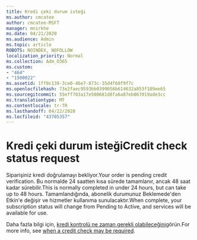 ```yaml
---
title: Kredi çeki durum isteği
ms.author: cmcatee
author: cmcatee-MSFT
manager: mnirkhe
ms.date: 04/21/2020
ms.audience: Admin
ms.topic: article
ROBOTS: NOINDEX, NOFOLLOW
localization_priority: Normal
ms.collection: Adm_O365
ms.custom:
- "464"
- "1500022"
ms.assetid: 1ff0c139-3ce0-46e7-873c-35d4f60f9f7c
ms.openlocfilehash: 73e2faec9593bb0399056b614632a853f189ee65
ms.sourcegitcommit: 55eff703a17e500681d8fa6a87eb067019ade3cc
ms.translationtype: MT
ms.contentlocale: tr-TR
ms.lasthandoff: 04/22/2020
ms.locfileid: "43705357"
---
```

# <a name="credit-check-status-request"></a><span data-ttu-id="82cef-102">Kredi çeki durum isteği</span><span class="sxs-lookup"><span data-stu-id="82cef-102">Credit check status request</span></span>

<span data-ttu-id="82cef-103">Siparişiniz kredi doğrulamayı bekliyor.</span><span class="sxs-lookup"><span data-stu-id="82cef-103">Your order is pending credit verification.</span></span> <span data-ttu-id="82cef-104">Bu normalde 24 saatten kısa sürede tamamlanır, ancak 48 saat kadar sürebilir.</span><span class="sxs-lookup"><span data-stu-id="82cef-104">This is normally completed in under 24 hours, but can take up to 48 hours.</span></span> <span data-ttu-id="82cef-105">Tamamlandığında, abonelik durumunuz Beklemede'den Etkin'e değişir ve hizmetler kullanıma sunulacaktır.</span><span class="sxs-lookup"><span data-stu-id="82cef-105">When complete, your subscription status will change from Pending to Active, and services will be available for use.</span></span>

<span data-ttu-id="82cef-106">Daha fazla bilgi için, [kredi kontrolü ne zaman gerekli olabileceğini](https://docs.microsoft.com/microsoft-365/commerce/billing-and-payments/pay-for-your-subscription?view=o365-worldwide#pay-by-invoice-check-or-eft)görün.</span><span class="sxs-lookup"><span data-stu-id="82cef-106">For more info, see [when a credit check may be required](https://docs.microsoft.com/microsoft-365/commerce/billing-and-payments/pay-for-your-subscription?view=o365-worldwide#pay-by-invoice-check-or-eft).</span></span>
